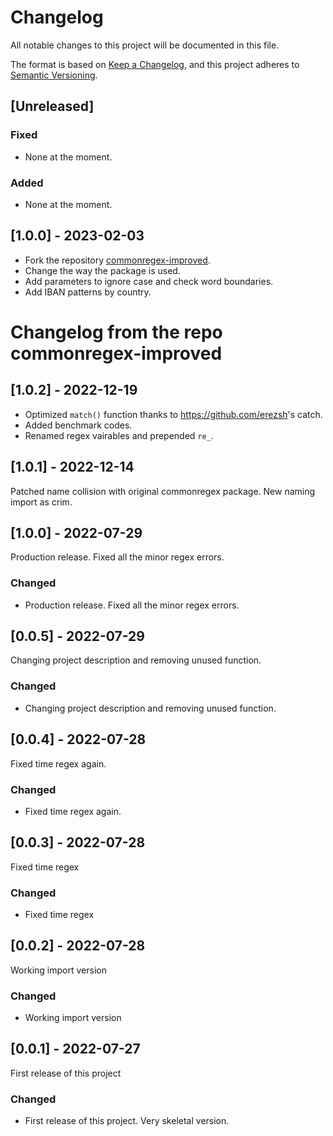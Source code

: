 # Changelog

All notable changes to this project will be documented in this file.

The format is based on [Keep a Changelog](https://keepachangelog.com/en/1.0.0/),
and this project adheres to [Semantic Versioning](https://semver.org/spec/v2.0.0.html).

## [Unreleased]

### Fixed

- None at the moment.

### Added

- None at the moment.

## [1.0.0] - 2023-02-03

- Fork the repository [commonregex-improved](https://github.com/brootware/commonregex-improved).
- Change the way the package is used.
- Add parameters to ignore case and check word boundaries.
- Add IBAN patterns by country.

# Changelog from the repo commonregex-improved

## [1.0.2] - 2022-12-19

- Optimized `match()` function thanks to <https://github.com/erezsh>'s catch.
- Added benchmark codes.
- Renamed regex vairables and prepended `re_`.

## [1.0.1] - 2022-12-14

Patched name collision with original commonregex package. New naming import as crim.

## [1.0.0] - 2022-07-29

Production release. Fixed all the minor regex errors.

### Changed

- Production release. Fixed all the minor regex errors.

## [0.0.5] - 2022-07-29

Changing project description and removing unused function.

### Changed

- Changing project description and removing unused function.

## [0.0.4] - 2022-07-28

Fixed time regex again.

### Changed

- Fixed time regex again.

## [0.0.3] - 2022-07-28

Fixed time regex

### Changed

- Fixed time regex

## [0.0.2] - 2022-07-28

Working import version

### Changed

- Working import version

## [0.0.1] - 2022-07-27

First release of this project

### Changed

- First release of this project. Very skeletal version.
